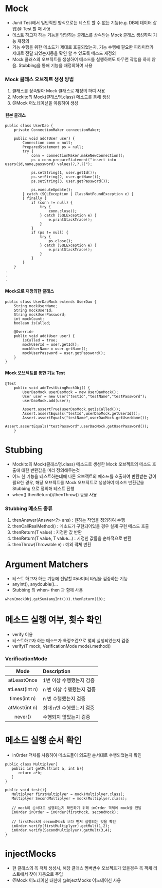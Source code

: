 # Mock
* Junit Test에서 일반적인 방식으로는 테스트 할 수 없는 기능(e.g. DB에 데이터 삽입)을 Test 할 때 사용
* 테스트 하고자 하는 기능을 담당하는 클래스를 상속받는 Mock 클래스 생성하여 기능 재정의
* 기능 수행을 위한 메소드가 제대로 호출되었는지, 기능 수행에 필요한 파라미터가 제대로 전달 되었는지등을 확인 할 수 있도록 메소드 재정의
* Mock 클래스의 오브젝트를 생성하여 메소드를 실행하여도 아무런 작업을 하지 않음. Stubbing을 통해 기능을 재정의하여 사용
### Mock 클래스 오브젝트 생성 방법
1. 클래스를 상속받아 Mock 클래스로 재정의 하여 사용
2. Mockito의 Mock(클래스명.class) 메소드를 통해 생성
3. @Mock 어노테이션을 이용하여 생성
#### 원본 클래스
```
public class UserDao {
	private ConnectionMaker connectionMaker;

	public void add(User user) {
		Connection conn = null;
		PreparedStatement ps = null;
		try {
			conn = connectionMaker.makeNewConnection();
			ps = conn.prepareStatement("insert into users(id,name,password) values(?,?,?)");

			ps.setString(1, user.getId());
			ps.setString(2, user.getName());
			ps.setString(3, user.getPassword());

			ps.executeUpdate();
		} catch (SQLException | ClassNotFoundException e) {
		} finally {
			if (conn != null) {
				try {
					conn.close();
				} catch (SQLException e) {
					e.printStackTrace();
				}
			}
			if (ps != null) {
				try {
					ps.close();
				} catch (SQLException e) {
					e.printStackTrace();
				}
			}
		}
	}
.
.
.
```
#### Mock으로 재정의한 클래스
```
public class UserDaoMock extends UserDao {
	String mockUserName;
	String mockUserId;
	String mockUserPassword;
	int mockCount;
	boolean isCalled;

	@Override
	public void add(User user) {
		isCalled = true;
		mockUserId = user.getId();
		mockUserName = user.getName();
		mockUserPassword = user.getPassword();
	}
}
```
#### Mock 오브젝트를 통한 기능 Test
```
@Test
	public void addTestUsingMockObj() {
		UserDaoMock userDaoMock = new UserDaoMock();
		User user = new User("testId","testName","testPassword");
		userDaoMock.add(user);

		Assert.assertTrue(userDaoMock.getIsCalled());
		Assert.assertEquals("testId",userDaoMock.getUserId());
		Assert.assertEquals("testName",userDaoMock.getUserName());
		Assert.assertEquals("testPassword",userDaoMock.getUserPassword());
	}
```
# Stubbing
* Mockito의 Mock(클래스명.class) 메소드로 생성한 Mock 오브젝트의 메소드 호출에 대한 반환값을 미리 정의해두는것
* 어느 한 기능을 테스트하는데에 다른 오브젝트의 메소드를 호출하여 반환받는 값이 필요한 경우, 해당 오브젝트를 Mock 오브젝트로 생성하여 메소드 반환값을 Stubbing 으로 정의해 테스트 진행
* when() thenReturn()/thenThrow() 등을 사용
### Stubbing 메소드 종류
1. thenAnswer(Answer<?> ans) : 원하는 작업을 정의하여 수행
2. thenCallRealMethod() : 메소드가 구현되어있을 경우 실제 구현 메소드 호출
3. thenReturn(T value) : 지정한 값 반환
4. thenReturn(T value, T value...) : 지정한 값들을 순차적으로 반환
5. thenThrow(Throwable e) : 예외 객체 반환

# Argument Matchers
* 테스트 하고자 하는 기능에 전달할 파라미터 타입을 검증하는 기능
* anyInt(), anydouble()...
* Stubbing 의 when- then 과 함께 사용
```
when(mockObj.getSum(anyInt())).thenReturn(10);
```

# 메소드 실행 여부, 횟수 확인
* verify 이용
* 테스트하고자 하는 메소드가 특정조건으로 몇회 실행되었는지 검증
* verify(T mock, VerificationMode mode).method()
### VerificationMode
| Mode | Description |
|:----:|:------------|
|atLeastOnce|1번 이상 수행했는지 검증|
|atLeast(int n)|n 번 이상 수행했는지 검증|
|times(int n)|n 번 수행했는지 검증|
|atMost(int n)|최대 n번 수행했는지 검증|
|never()|수행되지 않았는지 검증|

# 메소드 실행 순서 확인
* inOrder 객체를 사용하여 메소드들이 의도한 순서대로 수행되었는지 확인
```
public class Multiplyer{
   public int getMult(int a, int b){
      return a*b;
   }
}

public void test(){
   Multiplyer firstMultiplyer = mock(Multiplyer.class);
   Multiplyer SecondMultiplyer = mock(Multiplyer.class);

   // mock이 순서대로 실행되는지 확인하기 위해 inOrder 객체에 mock을 전달
   InOrder inOrder = inOrder(firstMock, secondMock);

   // firstMock이 secondMock 보다 먼저 실행되는 것을 확인
   inOrder.verify(firstMultiplyer).getMult(1,2);
   inOrder.verify(SecondMultiplyer).getMult(3,4);
}
```
# injectMocks
* 한 클래스의 목 객체 생성시, 해당 클래스 멤버변수 오브젝트가 있을경우 목 객체 리스트에서 찾아 자동으로 주입
* @Mock 어노테이션 대신에 @InjectMocks 어노테이션 사용